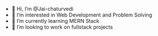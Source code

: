 - 👋 Hi, I’m @Jai-chaturvedi
- 👀 I’m interested in Web Development and Problem Solving
- 🌱 I’m currently learning MERN Stack
- 💞️ I’m looking to work on fullstack projects


<!---
Jai-chaturvedi/Jai-chaturvedi is a ✨ special ✨ repository because its `README.md` (this file) appears on your GitHub profile.
You can click the Preview link to take a look at your changes.
--->
